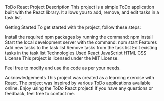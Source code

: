 ToDo React Project
Description
This project is a simple ToDo application built with the React library. It allows you to add, remove, and edit tasks in a task list.

Getting Started
To get started with the project, follow these steps:

Install the required npm packages by running the command: npm install
Start the local development server with the command: npm start
Features
Add new tasks to the task list
Remove tasks from the task list
Edit existing tasks in the task list
Technologies Used
React
JavaScript
HTML
CSS
License
This project is licensed under the MIT License.

Feel free to modify and use the code as per your needs.

Acknowledgements
This project was created as a learning exercise with React.
The project was inspired by various ToDo applications available online.
Enjoy using the ToDo React project! If you have any questions or feedback, feel free to contact me.




